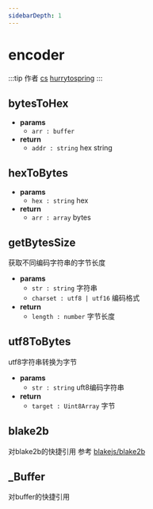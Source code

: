 ```yaml
---
sidebarDepth: 1
---
```


# encoder

:::tip 作者
[cs](https://github.com/lovelycs)
[hurrytospring](https://github.com/hurrytospring)
:::

## bytesToHex 
- **params**
  - `arr : buffer`
- **return**
  - `addr : string` hex string  
  
## hexToBytes
- **params**
  - `hex : string` hex
- **return**
  - `arr : array` bytes

## getBytesSize 
获取不同编码字符串的字节长度

- **params**
  - `str : string`  字符串
  - `charset : utf8 | utf16` 编码格式
- **return**
  - `length : number` 字节长度
  
## utf8ToBytes
utf8字符串转换为字节

- **params**
  - `str : string` uft8编码字符串
- **return**
  - `target : Uint8Array` 字节
  
## blake2b 
对blake2b的快捷引用 参考 [blakejs/blake2b](https://www.npmjs.com/package/blakejs)

## _Buffer 
对buffer的快捷引用
